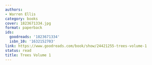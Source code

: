 ```yaml
---
authors:
- Warren Ellis
category: books
cover: 1823671334.jpg
format: paperback
ids:
  goodreads: '1823671334'
  isbn_10: '1632152703'
link: https://www.goodreads.com/book/show/24421255-trees-volume-1
status: read
title: Trees Volume 1
---
```

